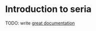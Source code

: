 # Introduction to seria

TODO: write [great documentation](http://jacobian.org/writing/what-to-write/)
